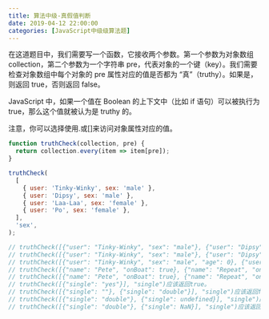 ```yaml
---
title: 算法中级-真假值判断
date: 2019-04-12 22:00:00
categories: [JavaScript中级级算法题]
---
```


在这道题目中，我们需要写一个函数，它接收两个参数。第一个参数为对象数组 collection，第二个参数为一个字符串 pre，代表对象的一个键（key）。我们需要检查对象数组中每个对象的 pre 属性对应的值是否都为 “真”（truthy）。如果是，则返回 true，否则返回 false。

JavaScript 中，如果一个值在 Boolean 的上下文中（比如 if 语句）可以被执行为 true，那么这个值就被认为是 truthy 的。

注意，你可以选择使用.或[]来访问对象属性对应的值。

```js
function truthCheck(collection, pre) {
  return collection.every(item => item[pre]);
}

truthCheck(
  [
    { user: 'Tinky-Winky', sex: 'male' },
    { user: 'Dipsy', sex: 'male' },
    { user: 'Laa-Laa', sex: 'female' },
    { user: 'Po', sex: 'female' },
  ],
  'sex',
);

// truthCheck([{"user": "Tinky-Winky", "sex": "male"}, {"user": "Dipsy", "sex": "male"}, {"user": "Laa-Laa", "sex": "female"}, {"user": "Po", "sex": "female"}], "sex")应该返回true。
// truthCheck([{"user": "Tinky-Winky", "sex": "male"}, {"user": "Dipsy"}, {"user": "Laa-Laa", "sex": "female"}, {"user": "Po", "sex": "female"}], "sex")应该返回false。
// truthCheck([{"user": "Tinky-Winky", "sex": "male", "age": 0}, {"user": "Dipsy", "sex": "male", "age": 3}, {"user": "Laa-Laa", "sex": "female", "age": 5}, {"user": "Po", "sex": "female", "age": 4}], "age")应该返回false。
// truthCheck([{"name": "Pete", "onBoat": true}, {"name": "Repeat", "onBoat": true}, {"name": "FastFoward", "onBoat": null}], "onBoat")应该返回false。
// truthCheck([{"name": "Pete", "onBoat": true}, {"name": "Repeat", "onBoat": true, "alias": "Repete"}, {"name": "FastFoward", "onBoat": true}], "onBoat")应该返回true。
// truthCheck([{"single": "yes"}], "single")应该返回true。
// truthCheck([{"single": ""}, {"single": "double"}], "single")应该返回false。
// truthCheck([{"single": "double"}, {"single": undefined}], "single")应该返回false。
// truthCheck([{"single": "double"}, {"single": NaN}], "single")应该返回false。
```
